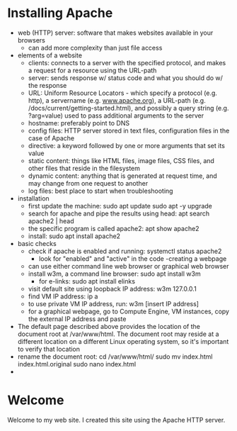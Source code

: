 # Installing Apache
- web (HTTP) server: software that makes websites available in your browsers
	- can add more complexity than just file access
- elements of a website
	- clients: connects to a server with the specified protocol, and makes a request for a resource using the URL-path
	- server: sends response w/ status code and what you should do w/ the response
	- URL: Uniform Resource Locators - which specify a protocol (e.g. http), a servername (e.g. www.apache.org), a URL-path (e.g. /docs/current/getting-started.html), and possibly a query string (e.g. ?arg=value) used to pass additional arguments to the server
	- hostname: preferably point to DNS
	- config files: HTTP server stored in text files, configuration files in the case of Apache
	- directive: a keyword followed by one or more arguments that set its value
	- static content: things like HTML files, image files, CSS files, and other files that reside in the filesystem
	- dynamic content: anything that is generated at request time, and may change from one request to another
	- log files: best place to start when troubleshooting
- installation
	- first update the machine: sudo apt update
	sudo apt -y upgrade
	- search for apache and pipe the results using head: apt search apache2 | head
	- the specific program is called apache2: apt show apache2
	- install: sudo apt install apache2
- basic checks
	- check if apache is enabled and running: systemctl status apache2
		- look for "enabled" and "active" in the code
-creating a webpage
	- can use either command line web browser or graphical web browser
	- install w3m, a command line browser: sudo apt install w3m
		- for e-links: sudo apt install elinks
	- visit default site using loopback IP address: w3m 127.0.0.1
	- find VM IP address: ip a
	- to use private VM IP address, run: w3m [insert IP address] 
	- for a graphical webpage, go to Compute Engine, VM instances, copy the external IP address and paste
- The default page described above provides the location of the document root at /var/www/html. The document root may reside at a different location on a different Linux operating system, so it's important to verify that location
- rename the document root: cd /var/www/html/
sudo mv index.html index.html.original
sudo nano index.html
- <html>
<head>
<title>My first web page using Apache</title>
</head>
<body>

<h1>Welcome</h1>

<p>Welcome to my web site.
I created this site using the Apache HTTP server.</p>

</body>
</html>

